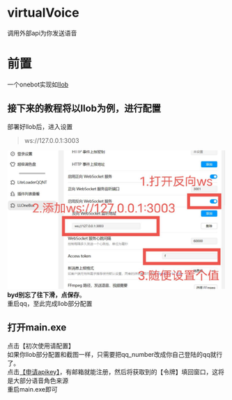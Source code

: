 # virtualVoice
调用外部api为你发送语音

# 前置
一个onebot实现如[llob](https://llob.napneko.com/zh-CN/guide/getting-started)
## 接下来的教程将以llob为例，进行配置
部署好llob后，进入设置<br>
> ws://127.0.0.1:3003<br>

<img src="https://raw.githubusercontent.com/avilliai/imgBed/master/images/269dc8695a667f7fbfe6c3b30ea80659.jpeg" width="500px"><br>
**byd别忘了往下滑，点保存**。<br>
重启qq，至此完成llob部分配置
## 打开main.exe
点击【初次使用请配置】<br>
如果你llob部分配置和截图一样，只需要把qq_number改成你自己登陆的qq就行了。<br>
点击[【申请apikey】](https://getkey.acgnai.top/)，有邮箱就能注册，然后将获取到的【令牌】填回窗口，这将是大部分语音角色来源<br>
重启main.exe即可



